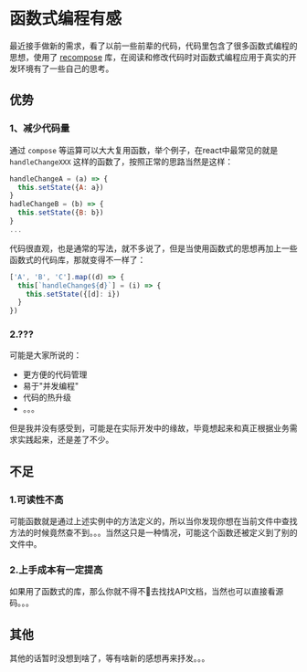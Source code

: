 # 函数式编程有感
最近接手做新的需求，看了以前一些前辈的代码，代码里包含了很多函数式编程的思想，使用了 [recompose](https://github.com/acdlite/recompose) 库，在阅读和修改代码时对函数式编程应用于真实的开发环境有了一些自己的思考。

## 优势
### 1、减少代码量
通过 `compose` 等运算可以大大复用函数，举个例子，在react中最常见的就是 `handleChangeXXX` 这样的函数了，按照正常的思路当然是这样：
```javascript
handleChangeA = (a) => {
  this.setState({A: a})
}
hadleChangeB = (b) => {
  this.setState({B: b})
}
...
```
代码很直观，也是通常的写法，就不多说了，但是当使用函数式的思想再加上一些函数式的代码库，那就变得不一样了：
```javascript
['A', 'B', 'C'].map((d) => {
  this[`handleChange${d}`] = (i) => {
    this.setState({[d]: i})
  }
})
```

### 2.???
可能是大家所说的：
- 更方便的代码管理
- 易于"并发编程"
- 代码的热升级
- 。。。

但是我并没有感受到，可能是在实际开发中的缘故，毕竟想起来和真正根据业务需求实践起来，还是差了不少。

## 不足
### 1.可读性不高
可能函数就是通过上述实例中的方法定义的，所以当你发现你想在当前文件中查找方法的时候竟然查不到。。。当然这只是一种情况，可能这个函数还被定义到了别的文件中。

### 2.上手成本有一定提高
如果用了函数式的库，那么你就不得不去找找API文档，当然也可以直接看源码。。。

## 其他
其他的话暂时没想到啥了，等有啥新的感想再来抒发。。。

